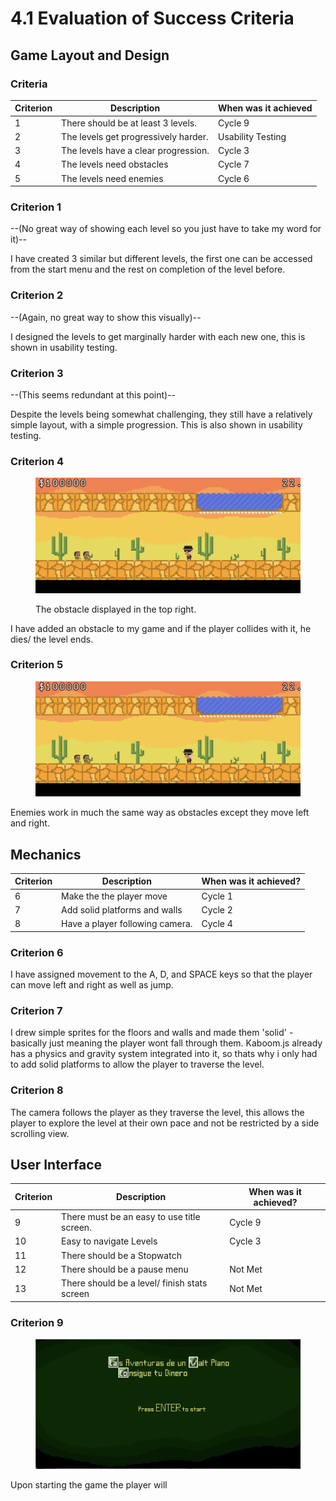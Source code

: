 # 4.1 Evaluation of Success Criteria

## Game Layout and Design

### Criteria

| Criterion | Description                          | When was it achieved |
| --------- | ------------------------------------ | -------------------- |
| 1         | There should be at least 3 levels.   | Cycle 9              |
| 2         | The levels get progressively harder. | Usability Testing    |
| 3         | The levels have a clear progression. | Cycle 3              |
| 4         | The levels need obstacles            | Cycle 7              |
| 5         | The levels need enemies              | Cycle 6              |

### Criterion 1

\--(No great way of showing each level so you just have to take my word for it)--

I have created 3 similar but different levels, the first one can be accessed from the start menu and the rest on completion of the level before.

### Criterion 2&#x20;

\--(Again, no great way to show this visually)--

I designed the levels to get marginally harder with each new one, this is shown in usability testing.

### Criterion 3&#x20;

\--(This seems redundant at this point)--

Despite the levels being somewhat challenging, they still have a relatively simple layout, with a simple progression. This is also shown in usability testing.

### Criterion 4

<figure><img src="../.gitbook/assets/Screenshot 2022-12-15 at 16.23.28.png" alt=""><figcaption><p>The obstacle displayed in the top right.</p></figcaption></figure>

I have added an obstacle to my game and if the player collides with it, he dies/ the level ends.

### Criterion 5&#x20;

<figure><img src="../.gitbook/assets/Screenshot 2022-12-15 at 16.23.28.png" alt=""><figcaption></figcaption></figure>

Enemies work in much the same way as obstacles except they move left and right.

## Mechanics

| Criterion | Description                     | When was it achieved? |
| --------- | ------------------------------- | --------------------- |
| 6         | Make the the player move        | Cycle 1               |
| 7         | Add solid platforms and walls   | Cycle 2               |
| 8         | Have a player following camera. | Cycle 4               |

### Criterion 6

I have assigned movement to the A, D, and SPACE keys so that the player can move left and right as well as jump.

### Criterion 7

I drew simple sprites for the floors and walls and made them 'solid' - basically just meaning the player wont fall through them. Kaboom.js already has a physics and gravity system integrated into it, so thats why i only had to add solid platforms to allow the player to traverse the level.

### Criterion 8

The camera follows the player as they traverse the level, this allows the player to explore the level at their own pace and not be restricted by a side scrolling view.

## User Interface

| Criterion | Description                                  | When was it achieved? |
| --------- | -------------------------------------------- | --------------------- |
| 9         | There must be an easy to use title screen.   | Cycle 9               |
| 10        | Easy to navigate Levels                      | Cycle 3               |
| 11        | There should be a Stopwatch                  |                       |
| 12        | There should be a pause menu                 | Not Met               |
| 13        | There should be a level/ finish stats screen | Not Met               |

### Criterion 9

<figure><img src="../.gitbook/assets/Screenshot 2022-12-15 at 22.45.04.png" alt=""><figcaption></figcaption></figure>

Upon starting the game the player will&#x20;

